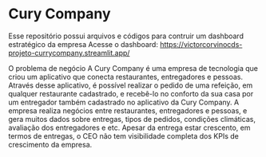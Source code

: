 # Cury Company
Esse repositório possui arquivos e códigos para contruir um dashboard estratégico da empresa
Acesse o dashboard: https://victorcorvinocds-projeto-currycompany.streamlit.app/

O problema de negócio
A Cury Company é uma empresa de tecnologia que criou um aplicativo que conecta
restaurantes, entregadores e pessoas.
Através desse aplicativo, é possível realizar o pedido de uma refeição, em qualquer
restaurante cadastrado, e recebê-lo no conforto da sua casa por um entregador
também cadastrado no aplicativo da Cury Company.
A empresa realiza negócios entre restaurantes, entregadores e pessoas, e gera
muitos dados sobre entregas, tipos de pedidos, condições climáticas, avaliação dos
entregadores e etc. Apesar da entrega estar crescento, em termos de entregas, o
CEO não tem visibilidade completa dos KPIs de crescimento da empresa.
